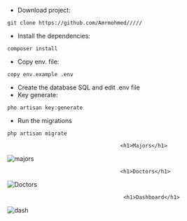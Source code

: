 * Download project:
```
git clone https://github.com/Amrmohmed/////
```
* Install the dependencies:

```
composer install
```
* Copy env. file:
```
copy env.example .env
```
* Create the database SQL and edit .env file
* Key generate:
```
pho artisan key:generate
```
* Run the migrations

```
php artisan migrate
```

                                        <h1>Majors</h1>

![majors](https://github.com/Amrmohmed/VCare/assets/30378656/87c74fe5-d716-4694-b5b4-d39b0c946a38)

                                        <h1>Doctors</h1>

![Doctors](https://github.com/Amrmohmed/VCare/assets/30378656/689139b8-2b6e-4d7c-9aa6-77f004e964e4)

                                         <h1>Dashboard</h1>

![dash](https://github.com/Amrmohmed/VCare/assets/30378656/1f8cab58-9ae9-4cc6-a85d-a062721879b9)

